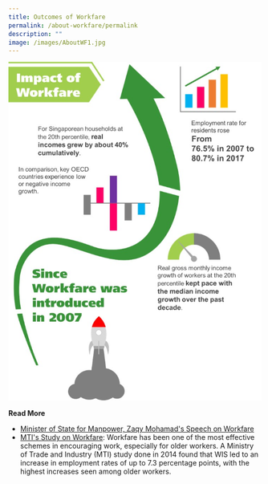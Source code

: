 ```yaml
---
title: Outcomes of Workfare
permalink: /about-workfare/permalink
description: ""
image: /images/AboutWF1.jpg
---
```

![Alt text for image on Isomer site](/images/AboutWF9.jpg)

**Read More**
* [Minister of State for Manpower, Zaqy Mohamad's Speech on Workfare](/files/MOM%20Joint%20Segment%20Inequality%20COS%20Speech.pdf)
* [MTI's Study on Workfare](https://www.mti.gov.sg/Resources/feature-articles/2014/The-Impact-Of-The-Workfare-Income-Supplement-Scheme-on-Individuals-Labour-Outcomes): Workfare has been one of the most effective schemes in encouraging work, especially for older workers. A Ministry of Trade and Industry (MTI) study done in 2014 found that WIS led to an increase in employment rates of up to 7.3 percentage points, with the highest increases seen among older workers.